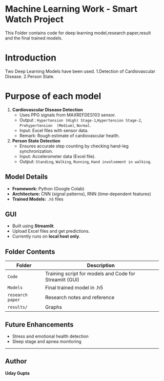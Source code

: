 # Machine Learning Work - Smart Watch Project
This Folder contains code for deep learning model,research paper,result and the final trained models.

# Introduction
 Two Deep Learning Models have been used.
 1.Detection of Cardiovascular Disease.
 2.Person State.

# Purpose of each model
1. **Cardiovascular Disease Detection**
   - Uses PPG signals from MAXREFDES103 sensor.  
   - Output : `Hypertension (High) Stage-1`,`Hypertension Stage-2`, `Prehypertension  (Medium)`,       `Normal`.  
   - Input: Excel files with sensor data.  
   - Remark: Rough estimate of cardiovascular health.
2. **Person State Detection**
   - Ensures accurate step counting by checking hand-leg synchronization.  
   - Input: Accelerometer data (Excel file).  
   - Output: `Standing`, `Walking`, `Running`, `Hand involvement in walking`.
## Model Details

- **Framework:** Python (Google Colab)  
- **Architecture:** CNN (signal patterns), RNN (time-dependent features)  
- **Trained Models:** `.h5` files 

## GUI

- Built using **Streamlit**.  
- Upload Excel files and get predictions.  
- Currently runs on **local host only**.

## Folder Contents

|Folder | Description |
|-------------|-------------|
| `Code` | Training script for models and Code for Streamlit (GUI) |
| `Models` | Final trained model in .h5 |
| `research paper` | Research notes and reference |
| `results/` | Graphs |

## Future Enhancements
 
- Stress and emotional health detection  
- Sleep stage and apnea monitoring  

---

## Author

**Uday Gupta**
